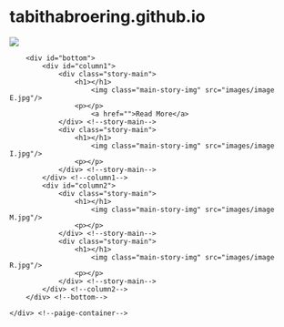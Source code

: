 # tabithabroering.github.io
<!DOCTYPE html PUBLIC "-//W3C//DTD XHTML 1.0 Transitional//EN"
	"tabithabroering.github.io">
<html>

<head>
	<title>Lab 4</title>	
	<style type="text/css" media="all">@import "css/css.css";</style>
</head>

<body>
	<div id="page-container">
		<div id="banner">
			<img src="images/banner.jpg"/>
		</div> <!--banner-->

		<div id="bottom">
			<div id="column1">
				<div class="story-main">
					<h1></h1>
						<img class="main-story-img" src="images/image E.jpg"/>
					<p></p>
						<a href="">Read More</a>
				</div> <!--story-main-->
				<div class="story-main">
					<h1></h1>
						<img class="main-story-img" src="images/image I.jpg"/>
					<p></p>
				</div> <!--story-main-->
			</div> <!--column1-->
			<div id="column2">
				<div class="story-main">
					<h1></h1>
						<img class="main-story-img" src="images/image M.jpg"/>
					<p></p>
				</div> <!--story-main-->
				<div class="story-main">
					<h1></h1>
						<img class="main-story-img" src="images/image R.jpg"/>
					<p></p>
				</div> <!--story-main-->
			</div> <!--column2-->
		</div> <!--bottom-->
				
	</div> <!--paige-container-->
</body>
</html>
